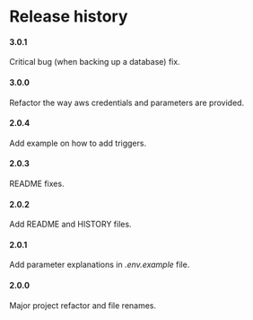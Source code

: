 # Release history

#### 3.0.1
Critical bug (when backing up a database) fix.

#### 3.0.0
Refactor the way aws credentials and parameters are provided.

#### 2.0.4
Add example on how to add triggers.

#### 2.0.3
README fixes.

#### 2.0.2
Add README and HISTORY files.

#### 2.0.1
Add parameter explanations in _.env.example_ file.

#### 2.0.0
Major project refactor and file renames.